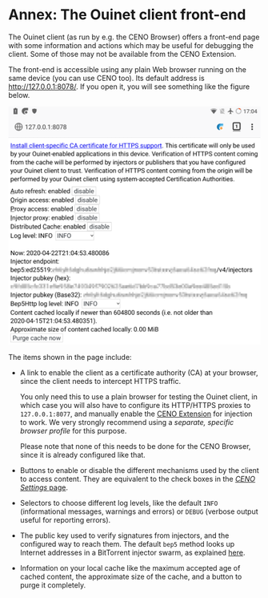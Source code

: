 # Annex: The Ouinet client front-end

The Ouinet client (as run by e.g. the CENO Browser) offers a front-end page with some information and actions which may be useful for debugging the client.  Some of those may not be available from the CENO Extension.

The front-end is accessible using any plain Web browser running on the same device (you can use CENO too).  Its default address is <http://127.0.0.1:8078/>.  If you open it, you will see something like the figure below.

![Figure: The client front-end](images/front-end.png)

The items shown in the page include:

- A link to enable the client as a certificate authority (CA) at your browser, since the client needs to intercept HTTPS traffic.

  You only need this to use a plain browser for testing the Ouinet client, in which case you will also have to configure its HTTP/HTTPS proxies to `127.0.0.1:8077`, and manually enable the [CENO Extension][] for injection to work.  We very strongly recommend using a *separate, specific browser profile* for this purpose.

  Please note that none of this needs to be done for the CENO Browser, since it is already configured like that.

- Buttons to enable or disable the different mechanisms used by the client to access content.  They are equivalent to the check boxes in the [*CENO Settings* page](../browser/settings.md).

- Selectors to choose different log levels, like the default `INFO` (informational messages, warnings and errors) or `DEBUG` (verbose output useful for reporting errors).

- The public key used to verify signatures from injectors, and the configured way to reach them.  The default `bep5` method looks up Internet addresses in a BitTorrent injector swarm, as explained [here](../concepts/how.md).

- Information on your local cache like the maximum accepted age of cached content, the approximate size of the cache, and a button to purge it completely.

[CENO Extension]: https://github.com/censorship-no/ceno-ext-settings/
